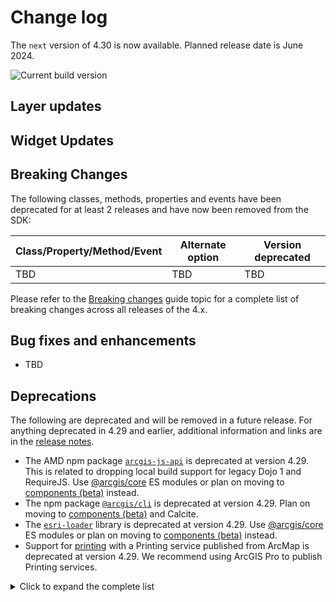 # Change log

The `next` version of 4.30 is now available. Planned release date is June 2024.

![Current build version](https://img.shields.io/npm/v/@arcgis/core/next?label=Current%20build)

## Layer updates

## Widget Updates

## Breaking Changes

The following classes, methods, properties and events have been deprecated for at least 2 releases and have now been removed from the SDK:

| Class/Property/Method/Event | Alternate option | Version deprecated |
|-----------------------------|------------------|--------------------|
| TBD | TBD | TBD |

Please refer to the [Breaking changes](https://developers.arcgis.com/javascript/latest/breaking-changes/) guide topic for a complete list of breaking changes across all releases of the 4.x.

## Bug fixes and enhancements

- TBD

## Deprecations

The following are deprecated and will be removed in a future release. For anything deprecated in 4.29 and earlier, additional information and links are in the [release notes](https://developers.arcgis.com/javascript/latest/release-notes/#deprecated-classes-properties-methods-events).

- The AMD npm package [`arcgis-js-api`](https://www.npmjs.com/package/arcgis-js-api) is deprecated at version 4.29. This is related to dropping local build support for legacy Dojo 1 and RequireJS. Use [@arcgis/core](https://developers.arcgis.com/javascript/latest/es-modules/) ES modules or plan on moving to [components (beta)](https://developers.arcgis.com/javascript/latest/components/) instead.
- The npm package [`@arcgis/cli`](https://www.npmjs.com/package/@arcgis/cli) is deprecated at version 4.29. Plan on moving to [components (beta)](https://developers.arcgis.com/javascript/latest/components/) and Calcite.
- The [`esri-loader`](https://github.com/Esri/esri-loader/blob/master/README.md) library is deprecated at version 4.29. Use [@arcgis/core](https://developers.arcgis.com/javascript/latest/es-modules/) ES modules or plan on moving to [components (beta)](https://developers.arcgis.com/javascript/latest/components/) instead.
- Support for [printing](/api-reference/esri-rest-print.html) with a Printing service published from ArcMap is deprecated at version 4.29. We recommend using ArcGIS Pro to publish Printing services.

<details>
  <summary>Click to expand the complete list</summary>

-	Accessor.get deprecated since version 4.28. Use optional chaining
- AreaMeasurement2D.iconClass deprecated since 4.27. Use icon instead.
- AreaMeasurement2DViewModel.geodesicDistanceThreshold deprecated since version 4.29.
- AreaMeasurement3D.iconClass deprecated since 4.27. Use icon instead.
- Attribution.iconClass deprecated since 4.27. Use icon instead.
-	BasemapGallery.iconClass deprecated since 4.27. Use icon instead.
-	BasemapLayerList.editingEnabled deprecated since 4.29. Use selectionMode, visibleElements.editTitleButton, and dragEnabled instead.
-	BasemapLayerList.iconClass deprecated since 4.27. Use icon instead.
-	BasemapLayerList.multipleSelectionEnabled deprecated since 4.29. Use selectionMode instead.
-	Bookmarks.editingEnabled deprecated since 4.29. Use visibleElements.editBookmarkButton, visibleElements.addBookmarkButton, and dragEnabled instead.
-	Bookmarks.iconClass deprecated since 4.27. Use icon instead.
-	BookmarksViewModel.abilities deprecated since 4.27. Use capabilities instead.
-	BuildingExplorer.iconClass deprecated since 4.27. Use icon instead.
-	ButtonMenu.iconClass deprecated since 4.27. Use icon instead.
-	ButtonMenuItem.iconClass deprecated since 4.27. Use icon instead.
-	Compass.iconClass deprecated since 4.27. Use icon instead.
-	DatePicker deprecated since 4.29. Use the Calcite Design System Input Date Picker component instead.
-	DatePickerViewModel deprecated since 4.29.
-	Daylight.iconClass deprecated since 4.27. Use icon instead.
-	Directions.iconClass deprecated since 4.27. Use icon instead.
-	DirectLineMeasurement3D.iconClass deprecated since 4.27. Use icon instead.
-	DistanceMeasurement2D.iconClass deprecated since 4.27. Use icon instead.
-	DistanceMeasurement2DViewModel.geodesicDistanceThreshold deprecated since version 4.29.
-	Editor.allowedWorkflows deprecated since version 4.29. Use Editor.visibleElements instead.
-	Editor.iconClass deprecated since 4.27. Use icon instead.
-	EditorViewModel.allowedWorkflows deprecated since version 4.29. Use Editor.visibleElements instead.
-	EditorViewModel.editableItems deprecated
-	ElevationProfile.geodesicDistanceThreshold deprecated since version 4.29.
-	ElevationProfile.iconClass deprecated since 4.27. Use icon instead.
-	ElevationProfileViewModel.geodesicDistanceThreshold deprecated since version 4.29.
-	Expand.collapseIconClass deprecated since 4.27. Use collapseIcon instead.
-	Expand.expandIconClass deprecated since 4.27. Use expandIcon instead.
-	ExternalRenderer.ExternalRenderer deprecated since 4.29. Use new RenderNode instead.
-	externalRenderers.add deprecated since 4.29. Use new RenderNode instead.
-	externalRenderers.fromRenderCoordinates deprecated since 4.29. Use webgl.fromRenderCoordinates instead.
-	externalRenderers.getRenderCamera deprecated since 4.29. Use new RenderNode.camera instead.
-	externalRenderers.remove deprecated since 4.29. Use new RenderNode instead.
-	externalRenderers.renderCoordinateTransformAt deprecated since 4.29. Use webgl.renderCoordinateTransformAt instead.
-	externalRenderers.requestRender deprecated since 4.29. Use new RenderNode.requestRender() instead.
-	externalRenderers.toRenderCoordinates deprecated since 4.29. Use webgl.toRenderCoordinates instead.
-	externalRenderers deprecated since 4.29. Use the new RenderNode instead.
-	FeatureForm.view deprecated since 4.27. Use map instead.
-	FeatureTable.clearSelection deprecated since version 4.25. Use highlightIds.removeAll() instead.
-	FeatureTable.deselectRows deprecated since 4.25. Use highlightIds.remove() instead.
-	FeatureTable.highlightOnRowSelectEnabled deprecated since version 4.25. Use highlightEnabled instead.
-	FeatureTable.selection-change deprecated since version 4.25. Listen for changes on highlightIds instead.
-	FeatureTable.selectRows deprecated since 4.25. Use highlightIds.add() instead.
-	FeatureTableViewModel.clearSelection deprecated since version 4.25. Use highlightIds.removeAll() instead.
-	FeatureTableViewModel.highlightOnRowSelectEnabled deprecated since version 4.25. Use highlightEnabled instead.
-	FeatureTableViewModel.selectRows deprecated since 4.25. Use highlightIds.add() instead.
-	GroupInput.state deprecated since version 4.28. Instead use open.
-	HandleOwner deprecated since version 4.28. Use addHandles() and removeHandles() from Accessor instead.
-	Home.iconClass deprecated since 4.27. Use icon instead.
-	iconClass.iconClass deprecated since 4.27. Use icon instead.
-	ImageHistogramParameters.renderingRule deprecated since version 4.27. Use rasterFunction instead.
-	ImageIdentifyParameters.renderingRule deprecated since version 4.27. Use rasterFunctions instead.
-	ImageIdentifyParameters.renderingRules deprecated since version 4.27. Use rasterFunctions instead.
-	ImageryLayer.renderingRule deprecated since 4.27. Use rasterFunction instead.
-	ImageryTileLayer.rasterInfo deprecated since 4.29. Use serviceRasterInfo instead.
-	LayerList.iconClass deprecated since 4.27. Use icon instead.
-	LayerList.multipleSelectionEnabled deprecated since 4.29. Use selectionMode instead.
-	LayerList.selectionEnabled deprecated since 4.29. Use selectionMode and dragEnabled instead.
-	Legend.iconClass deprecated since 4.27. Use icon instead.
-	Lighting.clone deprecated since version 4.24
-	Lighting deprecated since version 4.24
-	Lighting deprecated since version 4.24. Use SunLighting instead.
-	LineOfSight.iconClass deprecated since 4.27. Use icon instead.
-	Locate.iconClass deprecated since 4.27. Use icon instead.
-	Locate.rotationEnabled deprecated since 4.29. Use Track widget instead
-	Measurement.iconClass deprecated since 4.27. Use icon instead.
-	Mesh.createFromFiles deprecated Use convertMesh instead.
-	MosaicRule.itemRenderingRule deprecated since version 4.27. Use itemRasterFunction instead.
-	NavigationToggle.iconClass deprecated since 4.27. Use icon instead.
-	Popup.autoOpenEnabled deprecated since 4.27. Use MapView/SceneView.popupEnabled instead.
-	Popup.collapseEnabled deprecated since 4.29. Use PopupVisibleElements.collapseButton instead.
-	Popup.spinnerEnabled deprecated since 4.29. Use PopupVisibleElements.spinner instead.
-	PopupViewModel.autoOpenEnabled deprecated since 4.27. Use MapView/SceneView.popupEnabled instead.
-	Print.iconClass deprecated since 4.27. Use icon instead.
-	RenderContext.RenderContext deprecated since 4.29. Use new RenderNode instead.
-	RenderContextCallback.RenderContextCallback deprecated since 4.29. Use new RenderNode.render instead.
-	Search.iconClass deprecated since 4.27. Use icon instead.
-	ShadowCast.iconClass deprecated since 4.27. Use icon instead.
-	Sketch.iconClass deprecated since 4.27. Use icon instead.
-	Slice.iconClass deprecated since 4.27. Use icon instead.
-	SnappingControls.iconClass deprecated since 4.27. Use icon instead.
-	Subclassing and extending esri/widgets/Widget when building custom widgets is deprecated at 4.27. Use the JavaScript framework of your choice to create an HTMLElement and use View.ui to add it to the MapView or SceneView.
-	SunLighting.ambientOcclusionEnabled deprecated since version 4.27. Ambient occlusion is automatically shown and this property has no effect.
-	SunLighting.waterReflectionEnabled deprecated since version 4.27. Reflections are automatically shown and this property has no effect.
-	Swipe.iconClass deprecated since 4.27. Use icon instead.
-	TableList.multipleSelectionEnabled deprecated since 4.29. Use selectionMode instead.
-	TableList.selectionEnabled deprecated since 4.29. Use selectionMode and dragEnabled instead.
-	TimeSlider.getPropertiesFromWebMap deprecated since 4.29. Use getTimeSliderSettingsFromWebMap instead.
-	The addBookmark property within Bookmarks.visibleElements is deprecated at 4.29. Use visibleElements.addBookmarkButton instead.
-	The allowAttachments property within Editor.layerInfos is deprecated at 4.25. Use either attachmentsOnCreateEnabled or attachmentsOnUpdateEnabled instead.
-	The "connectivity" possible value for QueryAssociationsParameters.types is deprecated at 4.29. Please use "junction-junction-connectivity" instead.
-	The "non-metric" possible value for ScaleBar.unit is deprecated at 4.27. Please use "imperial" instead.
-	TimePicker deprecated since 4.29. Use the Calcite Design System Input Time Picker component instead.
-	TimePickerViewModel deprecated since 4.29.
-	TimeSlider.iconClass deprecated since 4.27. Use icon instead.
-	TimeSliderViewModel.getPropertiesFromWebMap deprecated since 4.29. Use getTimeSliderSettingsFromWebMap instead.
-	Track.iconClass deprecated since 4.27. Use icon instead.
-	UtilityNetworkTrace.iconClass deprecated since 4.27. Use icon instead.
-	ValidateNetworkTopologyResult.dirtyAreaCount deprecated since version 4.28. Dirty area count was implemented in the original version of utility network, but as of schema version 4 of the utility network, this is no longer supported.
-	VirtualLighting.ambientOcclusionEnabled deprecated since version 4.27. Ambient occlusion is automatically shown and this property has no effect.
-	VirtualLighting.waterReflectionEnabled deprecated since version 4.27. Reflections are automatically shown and this property has no effect.
-	VoxelVariable deprecated since 4.25. Use VoxelVariable instead.
-	VoxelVolumeStyle deprecated since 4.25. Use VoxelVolumeStyle instead.
-	WCSLayer.rasterInfo deprecated since 4.29. Use serviceRasterInfo instead.
-	Weather.iconClass deprecated since 4.27. Use icon instead.
-	Widget.iconClass deprecated since 4.27. Use icon instead.
-	Widget.own deprecated since 4.28 Use addHandles() instead.
-	Zoom.iconClass deprecated since 4.27. Use icon instead.

</details>
